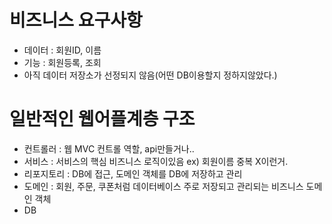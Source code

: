 # 비즈니스 요구사항

- 데이터 : 회원ID, 이름
- 기능 : 회원등록, 조회
- 아직 데이터 저장소가 선정되지 않음(어떤 DB이용할지 정하지않았다.)

# 일반적인 웹어플계층 구조

- 컨트롤러 : 웹 MVC 컨트롤 역할, api만들거나..
- 서비스 : 서비스의 핵심 비즈니스 로직이있음 ex) 회원이름 중복 X이런거.
- 리포지토리 : DB에 접근, 도메인 객체를 DB에 저장하고 관리
- 도메인 : 회원, 주문, 쿠폰처럼 데이터베이스 주로 저장되고 관리되는 비즈니스 도메인 객체
- DB
